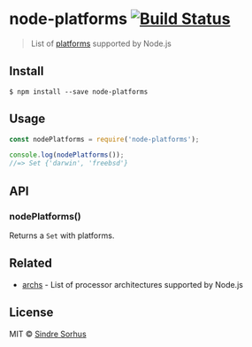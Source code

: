 # node-platforms [![Build Status](https://travis-ci.org/sindresorhus/node-platforms.svg?branch=master)](https://travis-ci.org/sindresorhus/node-platforms)

> List of [platforms](https://nodejs.org/api/process.html#process_process_platform) supported by Node.js


## Install

```
$ npm install --save node-platforms
```


## Usage

```js
const nodePlatforms = require('node-platforms');

console.log(nodePlatforms());
//=> Set {'darwin', 'freebsd'}
```


## API

### nodePlatforms()

Returns a `Set` with platforms.


## Related

- [archs](https://github.com/sindresorhus/archs) - List of processor architectures supported by Node.js


## License

MIT © [Sindre Sorhus](https://sindresorhus.com)
